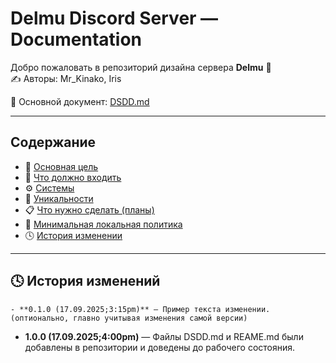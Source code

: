 # Delmu Discord Server — Documentation

Добро пожаловать в репозиторий дизайна сервера **Delmu** 🎨  
✍️ Авторы: Mr_Kinako, Iris

📄 Основной документ: [DSDD.md](./DSDD.md)

---

## Содержание
- 🎯 [Основная цель](./DSDD.md#-основная-цель)
- 📌 [Что должно входить](./DSDD.md#-что-должно-входить)
- ⚙️ [Системы](./DSDD.md#-системы)
- 🌟 [Уникальности](./DSDD.md#-уникальности)
- 📋 [Что нужно сделать (планы)](./DSDD.md#-что-нужно-сделать-планы)
- 📜 [Минимальная локальная политика](./DSDD.md#-минимальная-локальная-политика)
- 🕓 [История изменении](./DSDD#-история-изменений)

---

## 🕓 История изменений
`- **0.1.0 (17.09.2025;3:15pm)** — Пример текста изменении. (оптионально, главно учитывая изменения самой версии)`
- **1.0.0 (17.09.2025;4:00pm)** — Файлы DSDD.md и REAME.md были добавлены в репозитории и доведены до рабочего состояния.
